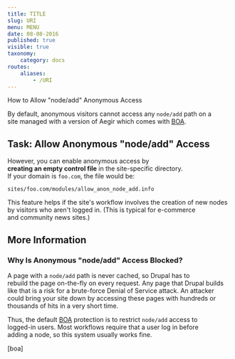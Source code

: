 ```yaml
---
title: TITLE
slug: URI
menu: MENU
date: 08-08-2016
published: true
visible: true
taxonomy:
    category: docs
routes:
    aliases:
        - /URI
---
```

How to Allow "node/add" Anonymous Access

By default, anonymous visitors cannot access any `node/add` path on a\
site managed with a version of Aegir which comes with [BOA](boa).

Task: Allow Anonymous "node/add" Access
---------------------------------------

However, you can enable anonymous access by\
**creating an empty control file** in the site-specific directory.\
If your domain is `foo.com`, the file would be:

`sites/foo.com/modules/allow_anon_node_add.info`

This feature helps if the site's workflow involves the creation of new
nodes\
by visitors who aren't logged in. (This is typical for e-commerce\
and community news sites.)

More Information
----------------

### Why Is Anonymous "node/add" Access Blocked?

A page with a `node/add` path is never cached, so Drupal has to\
rebuild the page on-the-fly on every request. Any page that Drupal
builds\
like that is a risk for a brute-force Denial of Service attack. An
attacker\
could bring your site down by accessing these pages with hundreds or\
thousands of hits in a very short time.

Thus, the default [BOA](boa) protection is to restrict `node/add` access
to\
logged-in users. Most workflows require that a user log in before\
adding a node, so this system usually works fine.

\[boa\]
